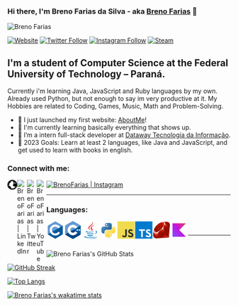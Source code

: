 ### Hi there, I'm Breno Farias da Silva - aka [Breno Farias][website] 👋

<p align="left"> <img src="https://komarev.com/ghpvc/?username=BrenoFariasdaSilva&label=Profile%20views&color=0e75b6&style=flat" alt="Breno Farias" /> </p>

[![Website](https://img.shields.io/website?label=BrenoFarias.AboutMe&style=for-the-badge&url=https%3A%2F%2Fcodestackr.com)](https://brenofarias2.wixsite.com/aboutme)
[![Twitter Follow](https://img.shields.io/twitter/follow/BrenoFarias?color=1DA1F2&logo=twitter&style=for-the-badge)](https://twitter.com/BrenoFariasUser)
[![Instagram Follow](https://img.shields.io/badge/Instagram-E4405F?style=for-the-badge&logo=instagram&logoColor=white)](https://www.instagram.com/brenofdsilva/)
[![Steam](https://img.shields.io/badge/Steam-000000?style=for-the-badge&logo=steam&logoColor=white)](https://steamcommunity.com/id/BrenovicioGamer/)

## I'm a student of Computer Science at the Federal University of Technology – Paraná.
Currently i'm learning Java, JavaScript and Ruby languages by my own. Already used Python, but not enough to say im very productive at it.
My Hobbies are related to Coding, Games, Music, Math and Problem-Solving. 

- 🔭 I just launched my first website: [AboutMe][website]!
- 🌱 I'm currently learning basically everything that shows up.
- 👯 I’m a intern full-stack developer at [Dataway Tecnologia da Informação][dataway].
- 🥅 2023 Goals: Learn at least 2 languages, like Java and JavaScript, and get used to learn with books in english.


### Connect with me:

[<img align="left" alt="AboutMe.com" width="22px" src="https://raw.githubusercontent.com/iconic/open-iconic/master/svg/globe.svg" />][website]
[<img align="left" alt="BrenoFarias | LinkedIn" width="22px" src="https://raw.githubusercontent.com/rahuldkjain/github-profile-readme-generator/master/src/images/icons/Social/linked-in-alt.svg" />][linkedin]
[<img align="left" alt="BrenoFarias | Twitter" width="22px" src="https://raw.githubusercontent.com/rahuldkjain/github-profile-readme-generator/master/src/images/icons/Social/twitter.svg" />][twitter][<img align="center" alt="BrenoFarias | Instagram" width="22px" src="https://raw.githubusercontent.com/rahuldkjain/github-profile-readme-generator/master/src/images/icons/Social/instagram.svg" />][instagram]
[<img align="left" alt="BrenoFarias | YouTube" width="22px" src="https://cdn.jsdelivr.net/npm/simple-icons@v3/icons/youtube.svg" />][youtube]

---

### Languages:
<img align="left" alt="c" height="40" width="40" src="https://raw.githubusercontent.com/devicons/devicon/master/icons/c/c-original.svg">
<img align="left" alt="c" height="40" width="40" src="https://raw.githubusercontent.com/devicons/devicon/master/icons/cplusplus/cplusplus-original.svg">
<img align="left" alt="c" height="40" width="40" src="https://github.com/devicons/devicon/blob/master/icons/java/java-original.svg">
<img align="left" alt="c" height="40" width="40" src="https://github.com/devicons/devicon/blob/master/icons/python/python-original.svg">
<img align="left" alt="c" height="40" width="40" src="https://github.com/devicons/devicon/blob/master/icons/javascript/javascript-original.svg">
<img align="left" alt="c" height="40" width="40" src="https://github.com/devicons/devicon/blob/master/icons/typescript/typescript-original.svg">
<img align="left" alt="c" height="40" width="40" src="https://github.com/devicons/devicon/blob/master/icons/ruby/ruby-original.svg">
<img align="left" alt="c" height="40" width="40" src="https://github.com/devicons/devicon/blob/master/icons/kotlin/kotlin-original.svg">
<br />


---
 <br/>
<img align="center" alt="Breno Farias's GitHub Stats" src="https://github-readme-stats.vercel.app/api?username=BrenoFariasdaSilva&show_icons=true&hide_border=true&count_private=true&theme=tokyonight" /> 

[![GitHub Streak](http://github-readme-streak-stats.herokuapp.com?user=BrenoFariasdaSilva&theme=black-ice)](https://git.io/streak-stats)

[![Top Langs](https://github-readme-stats.vercel.app/api/top-langs/?username=BrenoFariasDaSilva)](https://github.com/BrenoFariasdaSilva/github-readme-stats)

[![Breno Farias's wakatime stats](https://github-readme-stats.vercel.app/api/wakatime?username=BrenoFarias)](https://github.com/BrenoFarias/github-readme-stats)

[website]: https://brenofarias2.wixsite.com/aboutme
[twitter]: https://twitter.com/BrenoFariasUser
[youtube]: https://www.youtube.com/channel/UCLoSdHUd7B-5RAPfRtqrGGw
[instagram]: https://www.instagram.com/brenofdsilva/
[linkedin]: https://www.linkedin.com/in/breno-farias-da-silva-79641698/
[facebook]: https://www.facebook.com/BrenoFariasDaSilva/
[gmail]: brenofariasdasilva01@gmail.com
[dataway]: https://www.linkedin.com/company/datawayti/?originalSubdomain=br
